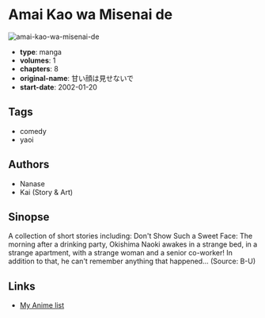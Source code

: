 # Amai Kao wa Misenai de

![amai-kao-wa-misenai-de](https://cdn.myanimelist.net/images/manga/1/16768.jpg)

-   **type**: manga
-   **volumes**: 1
-   **chapters**: 8
-   **original-name**: 甘い顔は見せないで
-   **start-date**: 2002-01-20

## Tags

-   comedy
-   yaoi

## Authors

-   Nanase
-   Kai (Story & Art)

## Sinopse

A collection of short stories including:
Don't Show Such a Sweet Face: The morning after a drinking party, Okishima Naoki awakes in a strange bed, in a strange apartment, with a strange woman and a senior co-worker! In addition to that, he can't remember anything that happened...
(Source: B-U)

## Links

-   [My Anime list](https://myanimelist.net/manga/12234/Amai_Kao_wa_Misenai_de)
